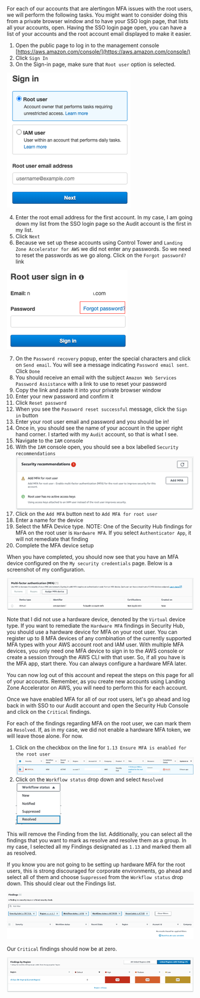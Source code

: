 For each of our accounts that are alertingon MFA issues with the root users, we will perform the following tasks.
You might want to consider doing this from a private browser window and to have your SSO login page, that lists all your
accounts, open. Having the SSO login page open, you can have a list of your accounts and the root account email displayed
to make it easier.

1. Open the public page to log in to the management console [https://aws.amazon.com/console/](https://aws.amazon.com/console/)
2. Click `Sign In`
3. On the Sign-in page, make sure that `Root user` option is selected.

![21-configure-lza.png](images%2F21-configure-lza.png)    
    
4. Enter the root email address for the first account.  In my case, I am going down my list from the SSO login page so the Audit account
is the first in my list.
5. Click `Next`
6. Because we set up these accounts using Control Tower and `Landing Zone Accelerator for AWS` we did not enter any passwords.  So 
we need to reset the passwords as we go along.  Click on the `Forgot password?` link

![22-configure-lza.png](images%2F22-configure-lza.png)   
    
7. On the `Password recovery` popup, enter the special characters and click on `Send email`. You will see a message indicating `Password email sent`. Click `Done`
8. You should receive an email with the subject `Amazon Web Services Password Assistance` with a link to use to reset your password
9. Copy the link and paste it into your private browser window
10. Enter your new password and confirm it
11. Click `Reset password`
12. When you see the `Password reset successful` message, click the `Sign in` button
13. Enter your root user email and password and you should be in!
14. Once in, you should see the name of your account in the upper right hand corner.  I started with my `Audit` account, so that is what I see.
15. Navigate to the `IAM` console
16. With the `IAM` console open, you should see a box labelled `Security recommendations`    
![24-configure-lza.png](images%2F24-configure-lza.png)    
17. Click on the `Add MFA` button next to `Add MFA for root user`
18. Enter a name for the device
19. Select the MFA Device type.  NOTE: One of the Security Hub findings for MFA on the root user is `Hardware MFA`.  If you select `Authenticator App`, it will not remediate that finding
20. Complete the MFA device setup

When you have completed, you should now see that you have an MFA device configured on the `My security credentials` page. Below is a screenshot of my configuration.

![25-configure-lza.png](images%2F25-configure-lza.png)    
    
Note that I did not use a hardware device, denoted by the `Virtual` device type.  If you want to remediate the `Hardware MFA` findings in Security Hub, you should
use a hardware device for MFA on your root user.  You can register up to 8 MFA devices of any combination of the currently supported MFA types with your AWS account root 
and IAM user. With multiple MFA devices, you only need one MFA device to sign in to the AWS console or create a session through the AWS CLI with that user.  So, if all you
have is the MFA app, start there.  You can always configure a hardware MFA later.

You can now log out of this account and repeat the steps on this page for all of your accounts.  Remember, as you create new accounts
using Landing Zone Accelerator on AWS, you will need to perform this for each account.

Once we have enabled MFA for all of our root users, let's go ahead and log back in with SSO to our Audit account and open the Security Hub Console and
click on the `Critical` findings.

For each of the findings regarding MFA on the root user, we can mark them as `Resolved`.  If, as in my case, we did not enable a hardware MFA token, we will leave those alone. For now.

1. Click on the checkbox on the line for `1.13 Ensure MFA is enabled for the root user`    
![26-configure-lza.png](images%2F26-configure-lza.png)    
2. Click on the `Workflow status` drop down and select `Resolved`    
![27-configure-lza.png](images%2F27-configure-lza.png)    

This will remove the Finding from the list.  Additionally, you can select all the findings that you want to mark as resolve
and resolve them as a group.  In my case, I selected all my Findings designated as `1.13` and marked them all as resolved.

If you know you are not going to be setting up hardware MFA for the root users, this is strong discouraged for corporate
environments, go ahead and select all of them and choose `Suppressed` from the `Workflow status` drop down. This should clear out the 
Findings list.
    
![28-configure-lza.png](images%2F28-configure-lza.png)    
    
Our `Critical` findings should now be at zero.
    
![29-configure-lza.png](images%2F29-configure-lza.png)


